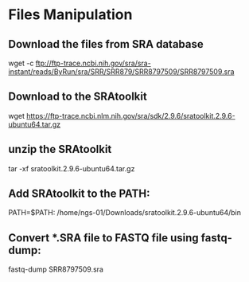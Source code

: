 # Files Manipulation 

## Download the files from SRA database
wget -c ftp://ftp-trace.ncbi.nih.gov/sra/sra-instant/reads/ByRun/sra/SRR/SRR879/SRR8797509/SRR8797509.sra

## Download to the SRAtoolkit
wget https://ftp-trace.ncbi.nlm.nih.gov/sra/sdk/2.9.6/sratoolkit.2.9.6-ubuntu64.tar.gz

## unzip the SRAtoolkit
tar -xf sratoolkit.2.9.6-ubuntu64.tar.gz

## Add SRAtoolkit to the PATH:
PATH=$PATH: /home/ngs-01/Downloads/sratoolkit.2.9.6-ubuntu64/bin

## Convert *.SRA file to FASTQ file using fastq-dump:
fastq-dump SRR8797509.sra




